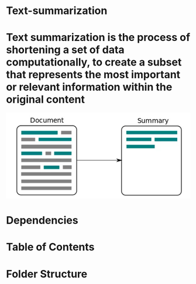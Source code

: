 # Text-summarization

# Text summarization is the process of shortening a set of data computationally, to create a subset that represents the most important or relevant information within the original content

<p align="center">
<img src="https://github.com/akmeraki/Text-summarization/blob/main/images/b9bf06f6.png">
</p>

# Dependencies 


# Table of Contents 


# Folder Structure 